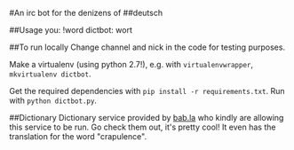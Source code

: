#An irc bot for the denizens of ##deutsch

##Usage
    you: !word
	dictbot: wort

##To run locally
Change channel and nick in the code for testing purposes.

Make a virtualenv (using python 2.7!), e.g. with `virtualenvwrapper`, `mkvirtualenv dictbot`.

Get the required dependencies with `pip install -r requirements.txt`. Run with `python dictbot.py`.

##Dictionary
Dictionary service provided by [bab.la](http://en.bab.la/) who kindly are allowing this service to be run. Go check them out, it's pretty cool! It even has the translation for the word "crapulence".
